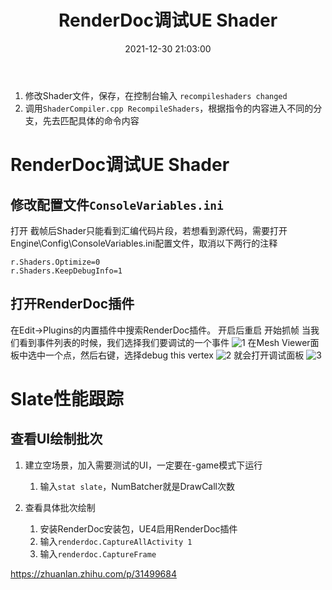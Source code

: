 ﻿---
title: RenderDoc调试UE Shader
date: 2021-12-30 21:03:00
tags:
    - Unreal
---

1. 修改Shader文件，保存，在控制台输入
`recompileshaders changed`
2. 调用`ShaderCompiler.cpp RecompileShaders`，根据指令的内容进入不同的分支，先去匹配具体的命令内容

# RenderDoc调试UE Shader
## 修改配置文件`ConsoleVariables.ini`
打开
截帧后Shader只能看到汇编代码片段，若想看到源代码，需要打开Engine\Config\ConsoleVariables.ini配置文件，取消以下两行的注释
```
r.Shaders.Optimize=0
r.Shaders.KeepDebugInfo=1
```
## 打开RenderDoc插件
在Edit->Plugins的内置插件中搜索RenderDoc插件。
开启后重启
开始抓帧
当我们看到事件列表的时候，我们选择我们要调试的一个事件
![1](/images/Unreal/Shader/RenderDoc/1.png)
在Mesh Viewer面板中选中一个点，然后右键，选择debug this vertex
![2](/images/Unreal/Shader/RenderDoc/2.png)
就会打开调试面板
![3](/images/Unreal/Shader/RenderDoc/3.png)

# Slate性能跟踪
## 查看UI绘制批次
1. 建立空场景，加入需要测试的UI，一定要在-game模式下运行
   1. 输入`stat slate`，NumBatcher就是DrawCall次数

2. 查看具体批次绘制
   1. 安装RenderDoc安装包，UE4启用RenderDoc插件
   2. 输入`renderdoc.CaptureAllActivity 1`
   3. 输入`renderdoc.CaptureFrame` 


https://zhuanlan.zhihu.com/p/31499684